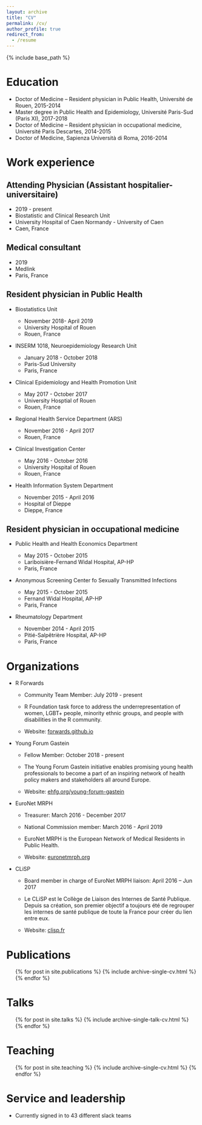 ```yaml
---
layout: archive
title: "CV"
permalink: /cv/
author_profile: true
redirect_from:
  - /resume
---
```


{% include base_path %}

Education
======
* Doctor of Medicine – Resident physician in Public Health, Université de Rouen, 2015-2014
* Master degree in Public Health and Epidemiology, Université Paris-Sud (Paris XI), 2017-2018
* Doctor of Medicine – Resident physician in occupational medicine, Université Paris Descartes, 2014-2015
* Doctor of Medicine, Sapienza Università di Roma, 2016-2014

Work experience
======

Attending Physician (Assistant hospitalier-universitaire)  
-----
  * 2019 - present
  * Biostatistic and Clinical Research Unit
  * University Hospital of Caen Normandy - University of Caen
  * Caen, France

Medical consultant  
-----
  * 2019
  * Medlink
  * Paris, France
  
Resident physician in Public Health 
-----

* Biostatistics Unit
  * November 2018- April 2019
  * University Hospital of Rouen
  * Rouen, France
    
* INSERM 1018, Neuroepidemiology Research Unit
  * January 2018 - October 2018
  * Paris-Sud University
  * Paris, France
  
* Clinical Epidemiology and Health Promotion Unit
  * May 2017 - October 2017
  * University Hosptial of Rouen
  * Rouen, France
    
* Regional Health Service Department (ARS)
  * November 2016 - April 2017
  * Rouen, France
    
* Clinical Investigation Center
  * May 2016 - October 2016
  * University Hospital of Rouen
  * Rouen, France
    
* Health Information System Department
  * November 2015 - April 2016 
  * Hospital of Dieppe
  * Dieppe, France
    
Resident physician in occupational medicine  
-----
 
* Public Health and Health Economics Department
  * May 2015 - October 2015
  * Lariboisière-Fernand Widal Hospital, AP-HP
  * Paris, France 
  
* Anonymous Screening Center fo Sexually Transmitted Infections
  * May 2015 - October 2015
  * Fernand Widal Hospital, AP-HP
  * Paris, France
   
* Rheumatology Department
  * November 2014 - April 2015
  * Pitié-Salpêtrière Hospital, AP-HP
  * Paris, France
    
  
Organizations
======
* R Forwards  
  * Community Team Member: July 2019 - present     
  
  * R Foundation task force to address the underrepresentation of women, LGBT+ people, minority ethnic groups, and people with disabilities in the R community.
  * Website: [forwards.github.io](https://forwards.github.io)  
  
* Young Forum Gastein  
  * Fellow Member: October 2018 - present  
  
  * The Young Forum Gastein initiative enables promising young health professionals to become a part of an inspiring network of health policy makers and stakeholders all around Europe.
  * Website: [ehfg.org/young-forum-gastein](https://ehfg.org/young-forum-gastein)  
  
* EuroNet MRPH  
  * Treasurer: March 2016 - December 2017
  * National Commission member: March 2016 - April 2019  
  
  * EuroNet MRPH is the European Network of Medical Residents in Public Health.
  * Website: [euronetmrph.org](http://www.euronetmrph.org)  

* CLiSP
  * Board member in charge of EuroNet MRPH liaison: April 2016 – Jun 2017  
  
  * Le CLiSP est le Collège de Liaison des Internes de Santé Publique. Depuis sa création, son premier objectif a toujours été de regrouper les internes de santé publique de toute la France pour créer du lien entre eux.
  * Website: [clisp.fr](http://www.clisp.fr)

Publications
======
  <ul>{% for post in site.publications %}
    {% include archive-single-cv.html %}
  {% endfor %}</ul>
  
Talks
======
  <ul>{% for post in site.talks %}
    {% include archive-single-talk-cv.html %}
  {% endfor %}</ul>
  
Teaching
======
  <ul>{% for post in site.teaching %}
    {% include archive-single-cv.html %}
  {% endfor %}</ul>
  
Service and leadership
======
* Currently signed in to 43 different slack teams
